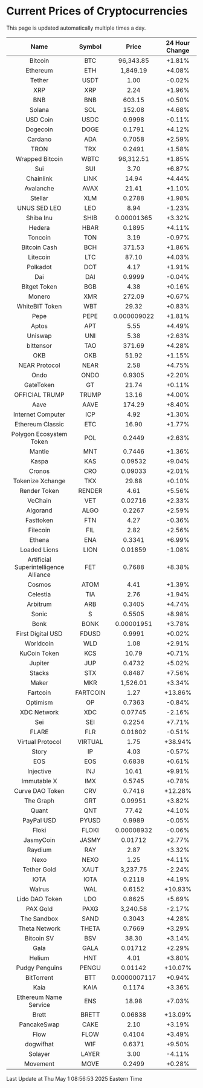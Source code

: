 # Current Prices of Cryptocurrencies
This page is updated automatically multiple times a day.

| Name | Symbol | Price | 24 Hour Change |
| :---: |:---:| :---: | :---: |
| Bitcoin | BTC | 96,343.85 | +1.81% |
| Ethereum | ETH | 1,849.19 | +4.08% |
| Tether | USDT | 1.00 | -0.02% |
| XRP | XRP | 2.24 | +1.96% |
| BNB | BNB | 603.15 | +0.50% |
| Solana | SOL | 152.08 | +4.68% |
| USD Coin | USDC | 0.9998 | -0.11% |
| Dogecoin | DOGE | 0.1791 | +4.12% |
| Cardano | ADA | 0.7058 | +2.59% |
| TRON | TRX | 0.2491 | +1.58% |
| Wrapped Bitcoin | WBTC | 96,312.51 | +1.85% |
| Sui | SUI | 3.70 | +6.87% |
| Chainlink | LINK | 14.94 | +4.44% |
| Avalanche | AVAX | 21.41 | +1.10% |
| Stellar | XLM | 0.2788 | +1.98% |
| UNUS SED LEO | LEO | 8.94 | -1.23% |
| Shiba Inu | SHIB | 0.00001365 | +3.32% |
| Hedera | HBAR | 0.1895 | +4.11% |
| Toncoin | TON | 3.19 | -0.97% |
| Bitcoin Cash | BCH | 371.53 | +1.86% |
| Litecoin | LTC | 87.10 | +4.03% |
| Polkadot | DOT | 4.17 | +1.91% |
| Dai | DAI | 0.9999 | -0.04% |
| Bitget Token | BGB | 4.38 | +0.16% |
| Monero | XMR | 272.09 | +0.67% |
| WhiteBIT Token | WBT | 29.32 | +0.83% |
| Pepe | PEPE | 0.000009022 | +1.81% |
| Aptos | APT | 5.55 | +4.49% |
| Uniswap | UNI | 5.38 | +2.63% |
| bittensor | TAO | 371.69 | +4.28% |
| OKB | OKB | 51.92 | +1.15% |
| NEAR Protocol | NEAR | 2.58 | +4.75% |
| Ondo | ONDO | 0.9305 | +2.20% |
| GateToken | GT | 21.74 | +0.11% |
| OFFICIAL TRUMP | TRUMP | 13.16 | +4.00% |
| Aave | AAVE | 174.29 | +8.40% |
| Internet Computer | ICP | 4.92 | +1.30% |
| Ethereum Classic | ETC | 16.90 | +1.77% |
| Polygon Ecosystem Token | POL | 0.2449 | +2.63% |
| Mantle | MNT | 0.7446 | +1.36% |
| Kaspa | KAS | 0.09532 | +9.04% |
| Cronos | CRO | 0.09033 | +2.01% |
| Tokenize Xchange | TKX | 29.88 | +0.10% |
| Render Token | RENDER | 4.61 | +5.56% |
| VeChain | VET | 0.02716 | +2.33% |
| Algorand | ALGO | 0.2267 | +2.59% |
| Fasttoken | FTN | 4.27 | -0.36% |
| Filecoin | FIL | 2.82 | +2.56% |
| Ethena | ENA | 0.3341 | +6.99% |
| Loaded Lions | LION | 0.01859 | -1.08% |
| Artificial Superintelligence Alliance | FET | 0.7688 | +8.38% |
| Cosmos | ATOM | 4.41 | +1.39% |
| Celestia | TIA | 2.76 | +1.94% |
| Arbitrum | ARB | 0.3405 | +4.74% |
| Sonic | S | 0.5505 | +8.98% |
| Bonk | BONK | 0.00001951 | +3.78% |
| First Digital USD | FDUSD | 0.9991 | +0.02% |
| Worldcoin | WLD | 1.08 | +2.91% |
| KuCoin Token | KCS | 10.79 | +0.71% |
| Jupiter | JUP | 0.4732 | +5.02% |
| Stacks | STX | 0.8487 | +7.56% |
| Maker | MKR | 1,526.01 | +3.34% |
| Fartcoin | FARTCOIN | 1.27 | +13.86% |
| Optimism | OP | 0.7363 | -0.84% |
| XDC Network | XDC | 0.07745 | -2.16% |
| Sei | SEI | 0.2254 | +7.71% |
| FLARE | FLR | 0.01802 | -0.51% |
| Virtual Protocol | VIRTUAL | 1.75 | +38.94% |
| Story | IP | 4.03 | -0.57% |
| EOS | EOS | 0.6838 | +0.61% |
| Injective | INJ | 10.41 | +9.91% |
| Immutable X | IMX | 0.5745 | +0.78% |
| Curve DAO Token | CRV | 0.7416 | +12.28% |
| The Graph | GRT | 0.09951 | +3.82% |
| Quant | QNT | 77.42 | +4.10% |
| PayPal USD | PYUSD | 0.9989 | -0.05% |
| Floki | FLOKI | 0.00008932 | -0.06% |
| JasmyCoin | JASMY | 0.01712 | +2.77% |
| Raydium | RAY | 2.87 | +3.32% |
| Nexo | NEXO | 1.25 | +4.11% |
| Tether Gold | XAUT | 3,237.75 | -2.24% |
| IOTA | IOTA | 0.2118 | +4.19% |
| Walrus | WAL | 0.6152 | +10.93% |
| Lido DAO Token | LDO | 0.8625 | +5.69% |
| PAX Gold | PAXG | 3,240.58 | -2.17% |
| The Sandbox | SAND | 0.3043 | +4.28% |
| Theta Network | THETA | 0.7669 | +3.29% |
| Bitcoin SV | BSV | 38.30 | +3.14% |
| Gala | GALA | 0.01712 | +2.29% |
| Helium | HNT | 4.01 | +3.80% |
| Pudgy Penguins | PENGU | 0.01142 | +10.07% |
| BitTorrent | BTT | 0.0000007117 | +0.94% |
| Kaia | KAIA | 0.1174 | +3.36% |
| Ethereum Name Service | ENS | 18.98 | +7.03% |
| Brett | BRETT | 0.06838 | +13.09% |
| PancakeSwap | CAKE | 2.10 | +3.19% |
| Flow | FLOW | 0.4104 | +3.49% |
| dogwifhat | WIF | 0.6371 | +9.50% |
| Solayer | LAYER | 3.00 | -4.11% |
| Movement | MOVE | 0.2499 | +0.28% |

Last Update at Thu May  1 08:56:53 2025 Eastern Time